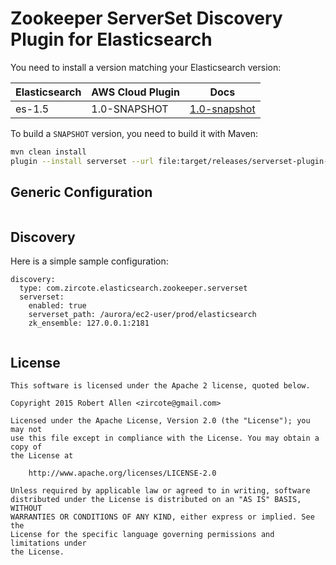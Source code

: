 Zookeeper ServerSet Discovery Plugin for Elasticsearch
======================================================






You need to install a version matching your Elasticsearch version:

|       Elasticsearch    |  AWS Cloud Plugin |                                                             Docs                                                                   |
|------------------------|-------------------|------------------------------------------------------------------------------------------------------------------------------------|
|    es-1.5              | 1.0-SNAPSHOT    | [1.0-snapshot](https://github.com/zircote/serverset-plugin)                                                                      |

To build a `SNAPSHOT` version, you need to build it with Maven:

```bash
mvn clean install
plugin --install serverset --url file:target/releases/serverset-plugin-1.0-SNAPSHOT.zip
```

## Generic Configuration

 
```

```
## Discovery

Here is a simple sample configuration:

```
discovery:
  type: com.zircote.elasticsearch.zookeeper.serverset
  serverset:
    enabled: true
    serverset_path: /aurora/ec2-user/prod/elasticsearch
    zk_ensemble: 127.0.0.1:2181
    
```



License
-------

    This software is licensed under the Apache 2 license, quoted below.

    Copyright 2015 Robert Allen <zircote@gmail.com>

    Licensed under the Apache License, Version 2.0 (the "License"); you may not
    use this file except in compliance with the License. You may obtain a copy of
    the License at

        http://www.apache.org/licenses/LICENSE-2.0

    Unless required by applicable law or agreed to in writing, software
    distributed under the License is distributed on an "AS IS" BASIS, WITHOUT
    WARRANTIES OR CONDITIONS OF ANY KIND, either express or implied. See the
    License for the specific language governing permissions and limitations under
    the License.